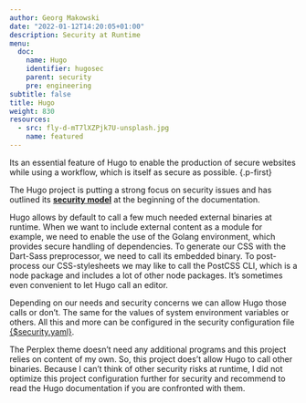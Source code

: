 ```yaml
---
author: Georg Makowski
date: "2022-01-12T14:20:05+01:00"
description: Security at Runtime
menu:
  doc:
    name: Hugo
    identifier: hugosec
    parent: security
    pre: engineering
subtitle: false
title: Hugo
weight: 830
resources:
  - src: fly-d-mT7lXZPjk7U-unsplash.jpg
    name: featured
---
```


Its an essential feature of Hugo to enable the production of secure websites while using a workflow, which is itself as secure as possible.
{.p-first} <!--more-->

The Hugo project is putting a strong focus on security issues and has outlined its [**security model**][hugo] at the beginning of the documentation.

Hugo allows by default to call a few much needed external binaries at runtime. When we want to include external content as a module for example, we need to enable the use of the Golang environment, which provides secure handling of dependencies. To generate our CSS with the Dart-Sass preprocessor, we need to call its embedded binary. To post-process our CSS-stylesheets we may like to call the PostCSS CLI, which is a node package and includes a lot of other node packages. It’s sometimes even convenient to let Hugo call an editor.

Depending on our needs and security concerns we can allow Hugo those calls or don’t. The same for the values of system environment variables or others. All this and more can be configured in the security configuration file [{$security.yaml}][secyaml].

The Perplex theme doesn’t need any additional programs and this project relies on content of my own. So, this project does’t allow Hugo to call other binaries. Because I can’t think of other security risks at runtime, I did not optimize this project configuration further for security and recommend to read the Hugo documentation if you are confronted with them.

[hugo]: https://gohugo.io/about/security-model "Hugo’s Security Model"
[secyaml]: /doc/appendix/config/securityyaml
